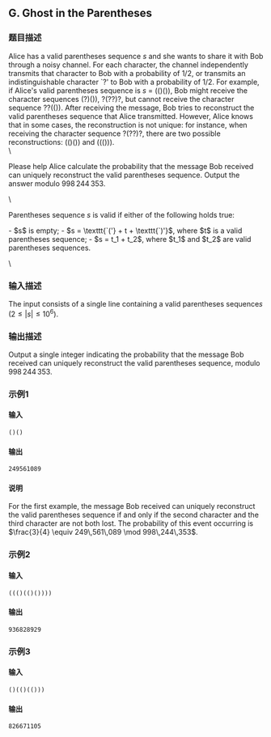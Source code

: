 ## G. Ghost in the Parentheses

### 题目描述

Alice has a valid parentheses sequence $s$ and she wants to share it with Bob
through a noisy channel. For each character, the channel independently
transmits that character to Bob with a probability of $1/2$, or transmits an indistinguishable
character \`?\' to Bob with a probability of $1/2$. For example, if Alice\'s valid
parentheses sequence is $s$ = (()()), Bob
might receive the character sequences (?)()), ?(??)?, but cannot receive
the character sequence ??(()). After receiving the message, Bob tries to
reconstruct the valid parentheses sequence that Alice transmitted.
However, Alice knows that in some cases, the reconstruction is not
unique: for instance, when receiving the character sequence ?(??)?,
there are two possible reconstructions: (()()) and ((())).\
\

<div>

Please help Alice calculate the probability that the message Bob
received can uniquely reconstruct the valid parentheses sequence. Output
the answer modulo $998\,244\,353$.

<div>

\

<div>

Parentheses sequence $s$ is valid if either
of the following holds true:

<div>
- $s$ is empty;
- $s = \texttt{`('} + t + \texttt{`)'}$,
    where $t$ is a valid parentheses
    sequence;
- $s = t_1 + t_2$, where $t_1$ and $t_2$ are valid parentheses sequences.

\

</div>

</div>

</div>

</div>

### 输入描述

The input consists of a single line containing a valid parentheses
sequence$s$ ($2 \le |s| \le 10^6$).

### 输出描述

Output a single integer indicating the probability that the message Bob
received can uniquely reconstruct the valid parentheses sequence, modulo $998\,244\,353$.

### 示例1

#### 输入

```plain
()()
```

#### 输出

```plain
249561089
```

#### 说明

For the first example, the message Bob received can uniquely reconstruct
the valid parentheses sequence if and only if the second character and
the third character are not both lost. The probability of this event
occurring is $\frac{3}{4} \equiv 249\,561\,089 \mod 998\,244\,353$.

### 示例2

#### 输入

```plain
((()(()())))
```

#### 输出

```plain
936828929
```

### 示例3

#### 输入

```plain
()(()(()))
```

#### 输出

```plain
826671105
```

